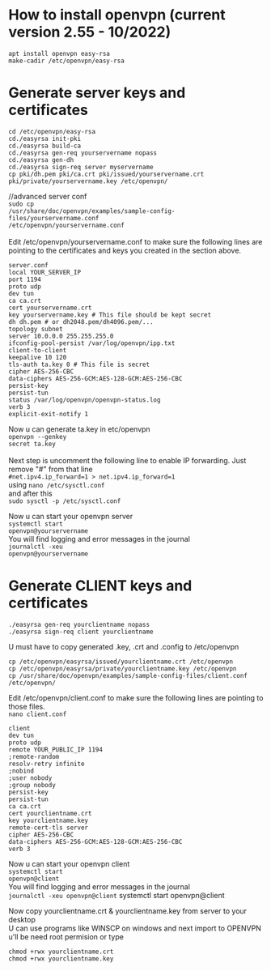 <h1>How to install openvpn (current version 2.55 - 10/2022)<br></h1>
<code>apt install openvpn easy-rsa</code><br>
<code>make-cadir /etc/openvpn/easy-rsa</code>

<h1>Generate server keys and certificates<br></h1>
<code>cd /etc/openvpn/easy-rsa</code><br>
<code>cd./easyrsa init-pki</code><br>
<code>cd./easyrsa build-ca</code><br>
<code>cd./easyrsa gen-req yourservername nopass</code><br>
<code>cd./easyrsa gen-dh</code><br>
<code>cd./easyrsa sign-req server myservername</code><br>
<code>cp pki/dh.pem pki/ca.crt pki/issued/yourservername.crt pki/private/yourservername.key /etc/openvpn/ </code>

//advanced server conf <br>
<code>sudo cp /usr/share/doc/openvpn/examples/sample-config-files/yourservername.conf /etc/openvpn/yourservername.conf</code>
<br><br>
Edit /etc/openvpn/yourservername.conf to make sure the following lines are pointing to the certificates and keys you created in the section above.
```
server.conf
local YOUR_SERVER_IP
port 1194
proto udp
dev tun
ca ca.crt
cert yourservername.crt
key yourservername.key # This file should be kept secret
dh dh.pem # or dh2048.pem/dh4096.pem/...
topology subnet
server 10.0.0.0 255.255.255.0
ifconfig-pool-persist /var/log/openvpn/ipp.txt
client-to-client
keepalive 10 120
tls-auth ta.key 0 # This file is secret
cipher AES-256-CBC
data-ciphers AES-256-GCM:AES-128-GCM:AES-256-CBC
persist-key
persist-tun
status /var/log/openvpn/openvpn-status.log
verb 3
explicit-exit-notify 1
```
Now u can generate ta.key in etc/openvpn <br>
<code>openvpn --genkey secret ta.key</code><br><br>
Next step is uncomment the following line to enable IP forwarding. Just remove "#" from that line <br> ```#net.ipv4.ip_forward=1 > net.ipv4.ip_forward=1``` <br> using
<code>nano /etc/sysctl.conf</code><br>
and after this <br>
<code>sudo sysctl -p /etc/sysctl.conf</code>

Now u can start your openvpn server <br>
<code>systemctl start openvpn@yourservername</code><br>
You will find logging and error messages in the journal <br>
<code>journalctl -xeu openvpn@yourservername</code>



<h1>Generate CLIENT keys and certificates<br></h1>
<code>./easyrsa gen-req yourclientname nopass</code><br>
<code>./easyrsa sign-req client yourclientname</code><br>

U must have to copy generated .key, .crt and .config to /etc/openvpn 
```
cp /etc/openvpn/easyrsa/issued/yourclientname.crt /etc/openvpn
cp /etc/openvpn/easyrsa/private/yourclientname.key /etc/openvpn
cp /usr/share/doc/openvpn/examples/sample-config-files/client.conf /etc/openvpn/
```

Edit /etc/openvpn/client.conf to make sure the following lines are pointing to those files.<br>
<code>nano client.conf</code><br>

```
client
dev tun
proto udp
remote YOUR_PUBLIC_IP 1194
;remote-random
resolv-retry infinite
;nobind
;user nobody
;group nobody
persist-key
persist-tun
ca ca.crt
cert yourclientname.crt
key yourclientname.key
remote-cert-tls server
cipher AES-256-CBC
data-ciphers AES-256-GCM:AES-128-GCM:AES-256-CBC
verb 3
```
Now u can start your openvpn client <br>
<code>systemctl start openvpn@client</code><br>
You will find logging and error messages in the journal <br>
<code>journalctl -xeu openvpn@client</code>
systemctl start openvpn@client

Now copy yourclientname.crt & yourclientname.key from server to your desktop <br>
U can use programs like WINSCP on windows and next import to OPENVPN
u'll be need root permision or type
```
chmod +rwx yourclientname.crt
chmod +rwx yourclientname.key
```
